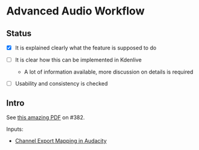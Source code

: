 # Advanced Audio Workflow


## Status

* [x] It is explained clearly what the feature is supposed to do
* [ ] It is clear how this can be implemented in Kdenlive
  * A lot of information available, more discussion on details is required
* [ ] Usability and consistency is checked


## Intro

See [this amazing PDF](https://invent.kde.org/kde/kdenlive/uploads/fec036664d3c462ffaa6d664512551c1/Audio_guide_updated_Mar_06_2020_ver01.pdf) on #382.

Inputs:

* [Channel Export Mapping in Audacity](https://manual.audacityteam.org/man/advanced_mixing_options.html)